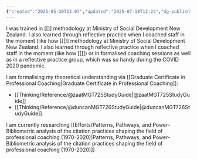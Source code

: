 ```yaml
---
{"created":"2025-05-30T13:07","updated":"2025-07-18T12:23","dg-publish":true,"dg-path":"Zettels/(3B13) How I learned coaching.md","permalink":"/zettels/3-b13-how-i-learned-coaching/","dgPassFrontmatter":true,"noteIcon":"1"}
---
```


I was trained in [[]] methodology at Ministry of Social Development New Zealand. I also learned through reflective practice when I coached staff in the moment (like how [[\|]] methodology at Ministry of Social Development New Zealand. I also learned through reflective practice when I coached staff in the moment (like how [[]]) or in formalised coaching sessions as well as in a reflective practice group, which was so handy during the COVID 2020 pandemic. 

I am formalising my theoretical understanding via [[Graduate Certificate in Professional Coaching\|Graduate Certificate in Professional Coaching]]: 
- [[Thinking/Reference/@zaatMGT725StudyGuide\|@zaatMGT725StudyGuide]]
- [[Thinking/Reference/@duncanMGT726StudyGuide\|@duncanMGT726StudyGuide]]

I am currently researching [[Efforts/Patterns, Pathways, and Power-Bibliometric analysis of the citation practices shaping the field of professional coaching (1970-2020)\|Patterns, Pathways, and Power-Bibliometric analysis of the citation practices shaping the field of professional coaching (1970-2020)]]
